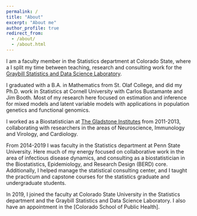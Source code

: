```yaml
---
permalink: /
title: "About"
excerpt: "About me"
author_profile: true
redirect_from: 
  - /about/
  - /about.html
---
```


I am a faculty member in the Statistics department at Colorado State, where a I split my time between teaching, research and consulting work for the [Graybill Statistics and Data Science Laboratory](https://statlab.colostate.edu/).

I graduated with a B.A. in Mathematics from St. Olaf College, and did my Ph.D. work in Statistics at Cornell University with Carlos Bustamante and Jim Booth.  Most of my research here focused on estimation and inference for mixed models and latent variable models with applications in population genetics and functional genomics. 

I worked as a Biostatistician at [The Gladstone Institutes](https://gladstone.org/) from 2011-2013, collaborating with researchers in the areas of Neuroscience, Immunology and Virology, and Cardiology.  

From 2014-2019 I was faculty in the Statistics department at Penn State University.  Here much of my energy focused on collaborative work in the area of infectious disease dynamics, and consulting as a biostatistician in the Biostatistics, Epidemiology, and Research Design (BERD) core.  Additionally, I helped manage the statistical consulting center, and I taught the practicum and capstone courses for the statistics graduate and undergraduate students. 

In 2019, I joined the faculty at Colorado State University in the Statistics department and the Graybill Statistics and Data Science Laboratory.  I also have an appointment in the [Colorado School of Public Health].  
